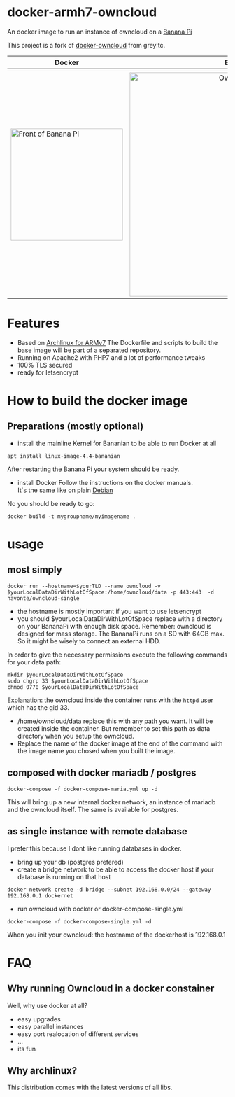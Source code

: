# docker-armh7-owncloud
An docker image to run an instance of owncloud on a [Banana Pi](https://en.wikipedia.org/wiki/Banana_Pi)

This project is a fork of [docker-owncloud](https://github.com/greyltc/docker-owncloud) from greyltc.


| Docker        | Banana Pi           | Owncloud  |
| ------------- |:-------------:| -----:|
|[](https://github.com/docker/docker/blob/master/docs/static_files/docker-logo-compressed.png)|
<a title="By Fxstation (Own work) [CC BY-SA 3.0 (http://creativecommons.org/licenses/by-sa/3.0)], via Wikimedia Commons" href="https://commons.wikimedia.org/wiki/File%3AFront_of_Banana_Pi.JPG"><img width="256" alt="Front of Banana Pi" src="https://upload.wikimedia.org/wikipedia/commons/thumb/d/d8/Front_of_Banana_Pi.JPG/256px-Front_of_Banana_Pi.JPG"/></a>|<a title="von www.owncloud.org (www.owncloud.org) [LGPL (http://www.gnu.org/licenses/lgpl.html)], via Wikimedia Commons" href="https://commons.wikimedia.org/wiki/File%3AOwncloud-logo.png"><img width="512" alt="Owncloud-logo" src="https://upload.wikimedia.org/wikipedia/commons/4/48/Owncloud-logo.png"/></a>|




# Features
+ Based on [Archlinux for ARMv7](https://archlinuxarm.org/platforms/armv7/allwinner/a20-olinuxino-lime2)
The Dockerfile and scripts to build the base image will be part of a separated repository.
+ Running on Apache2 with PHP7 and a lot of performance tweaks
+ 100% TLS secured
+ ready for letsencrypt

# How to build the docker image
## Preparations (mostly optional)
+ install the mainline Kernel for Bananian to be able to run Docker at all
```
apt install linux-image-4.4-bananian
```
After restarting the Banana Pi your system should be ready.
+ install Docker
Follow the instructions on the docker manuals.  
It´s the same like on plain [Debian](https://docs.docker.com/engine/installation/linux/debian/#/debian-jessie-80-64-bit)

No you should be ready to go:
 
```
docker build -t mygroupname/myimagename .
```

# usage
## most simply
```
docker run --hostname=$yourTLD --name owncloud -v $yourLocalDataDirWithLotOfSpace:/home/owncloud/data -p 443:443  -d havonte/owncloud-single
```
+ the hostname is mostly important if you want to use letsencrypt
+ you should $yourLocalDataDirWithLotOfSpace replace with a directory on your BananaPi with enough disk space. 
Remember: owncloud is designed for mass storage. The BananaPi runs on a SD with 64GB max. So it might be wisely to connect an external HDD.

In order to give the necessary permissions execute the following commands for your data path:

```
mkdir $yourLocalDataDirWithLotOfSpace
sudo chgrp 33 $yourLocalDataDirWithLotOfSpace
chmod 0770 $yourLocalDataDirWithLotOfSpace
```
Explanation: the owncloud inside the container runs with the `httpd` user which has the gid 33.

+ /home/owncloud/data replace this with any path you want. It will be created inside the container. But remember to set this path as data directory when you setup the owncloud.
+ Replace the name of the docker image at the end of the command with the image name you chosed when you built the image.

## composed with docker mariadb / postgres

```
docker-compose -f docker-compose-maria.yml up -d
```
This will bring up a new internal docker network, an instance of mariadb and the owncloud itself.
The same is available for postgres.

## as single instance with remote database
I prefer this because I dont like running databases in docker.
+ bring up your db (postgres prefered)
+ create a bridge network to be able to access the docker host if your database is running on that host
```
docker network create -d bridge --subnet 192.168.0.0/24 --gateway 192.168.0.1 dockernet
```
+ run owncloud with docker or docker-compose-single.yml
```
docker-compose -f docker-compose-single.yml -d
```
When you init your owncloud: the hostname of the dockerhost is 192.168.0.1

# FAQ

## Why running Owncloud in a docker constainer
Well, why use docker at all?
+ easy upgrades
+ easy parallel instances
+ easy port realocation of different services
+ ...
+ its fun

## Why archlinux?
This distribution comes with the latest versions of all libs. 
